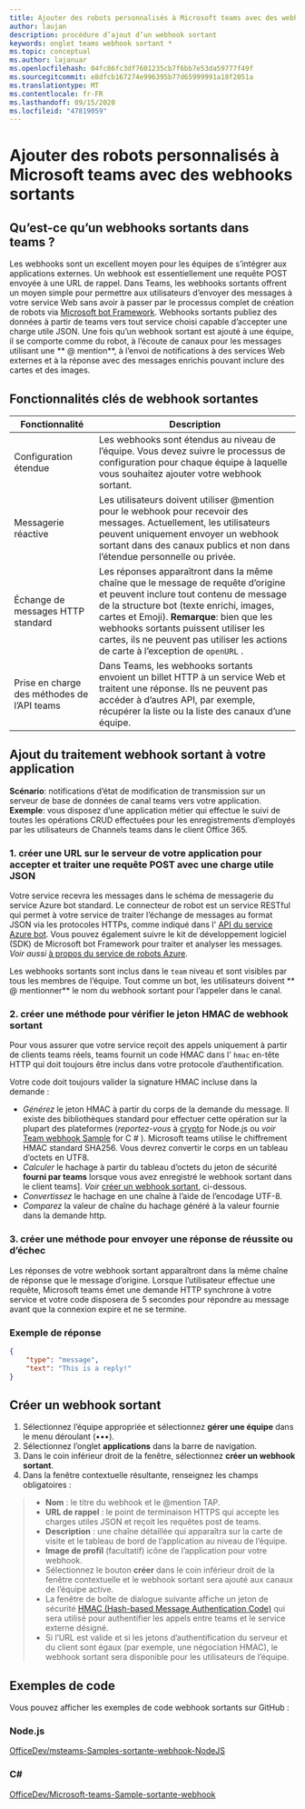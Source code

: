 ```yaml
---
title: Ajouter des robots personnalisés à Microsoft teams avec des webhooks sortants
author: laujan
description: procédure d’ajout d’un webhook sortant
keywords: onglet teams webhook sortant *
ms.topic: conceptual
ms.author: lajanuar
ms.openlocfilehash: 04fc86fc3df7601235cb7f6bb7e53da59777f49f
ms.sourcegitcommit: e8dfcb167274e996395b77d65999991a18f2051a
ms.translationtype: MT
ms.contentlocale: fr-FR
ms.lasthandoff: 09/15/2020
ms.locfileid: "47819059"
---
```

# <a name="add-custom-bots-to-microsoft-teams-with-outgoing-webhooks"></a>Ajouter des robots personnalisés à Microsoft teams avec des webhooks sortants

## <a name="what-are-outgoing-webhooks-in-teams"></a>Qu’est-ce qu’un webhooks sortants dans teams ?

Les webhooks sont un excellent moyen pour les équipes de s’intégrer aux applications externes. Un webhook est essentiellement une requête POST envoyée à une URL de rappel. Dans Teams, les webhooks sortants offrent un moyen simple pour permettre aux utilisateurs d’envoyer des messages à votre service Web sans avoir à passer par le processus complet de création de robots via [Microsoft bot Framework](https://dev.botframework.com/). Webhooks sortants publiez des données à partir de teams vers tout service choisi capable d’accepter une charge utile JSON. Une fois qu’un webhook sortant est ajouté à une équipe, il se comporte comme du robot, à l’écoute de canaux pour les messages utilisant une ** \@ mention**, à l’envoi de notifications à des services Web externes et à la réponse avec des messages enrichis pouvant inclure des cartes et des images.

## <a name="outgoing-webhook-key-features"></a>Fonctionnalités clés de webhook sortantes

| Fonctionnalité | Description |
| ------- | ----------- |
| Configuration étendue| Les webhooks sont étendus au niveau de l’équipe. Vous devez suivre le processus de configuration pour chaque équipe à laquelle vous souhaitez ajouter votre webhook sortant. |
| Messagerie réactive| Les utilisateurs doivent utiliser @mention pour le webhook pour recevoir des messages. Actuellement, les utilisateurs peuvent uniquement envoyer un webhook sortant dans des canaux publics et non dans l’étendue personnelle ou privée. |
|Échange de messages HTTP standard|Les réponses apparaîtront dans la même chaîne que le message de requête d’origine et peuvent inclure tout contenu de message de la structure bot (texte enrichi, images, cartes et Emoji). **Remarque**: bien que les webhooks sortants puissent utiliser les cartes, ils ne peuvent pas utiliser les actions de carte à l’exception de `openURL` .|
| Prise en charge des méthodes de l’API teams|Dans Teams, les webhooks sortants envoient un billet HTTP à un service Web et traitent une réponse. Ils ne peuvent pas accéder à d’autres API, par exemple, récupérer la liste ou la liste des canaux d’une équipe.|

## <a name="adding-outgoing-webhook-processing-to-your-app"></a>Ajout du traitement webhook sortant à votre application

**Scénario**: notifications d’état de modification de transmission sur un serveur de base de données de canal teams vers votre application.  
**Exemple**: vous disposez d’une application métier qui effectue le suivi de toutes les opérations CRUD effectuées pour les enregistrements d’employés par les utilisateurs de Channels teams dans le client Office 365.

### <a name="1-create-a-url-on-your-apps-server-to-accept-and-process-a-post-request-with-a-json-payload"></a>1. créer une URL sur le serveur de votre application pour accepter et traiter une requête POST avec une charge utile JSON

Votre service recevra les messages dans le schéma de messagerie du service Azure bot standard. Le connecteur de robot est un service RESTful qui permet à votre service de traiter l’échange de messages au format JSON via les protocoles HTTPs, comme indiqué dans l' [API du service Azure bot](/bot-framework/rest-api/bot-framework-rest-connector-api-reference). Vous pouvez également suivre le kit de développement logiciel (SDK) de Microsoft bot Framework pour traiter et analyser les messages. *Voir aussi*  [à propos du service de robots Azure](/azure/bot-service/bot-service-overview-introduction?view=azure-bot-service-4.0).

Les webhooks sortants sont inclus dans le `team` niveau et sont visibles par tous les membres de l’équipe. Tout comme un bot, les utilisateurs doivent ** \@ mentionner** le nom du webhook sortant pour l’appeler dans le canal.

### <a name="2-create-a-method-to-verify-the-outgoing-webhook-hmac-token"></a>2. créer une méthode pour vérifier le jeton HMAC de webhook sortant

Pour vous assurer que votre service reçoit des appels uniquement à partir de clients teams réels, teams fournit un code HMAC dans l' `hmac` en-tête HTTP qui doit toujours être inclus dans votre protocole d’authentification.

Votre code doit toujours valider la signature HMAC incluse dans la demande :

* *Générez* le jeton HMAC à partir du corps de la demande du message. Il existe des bibliothèques standard pour effectuer cette opération sur la plupart des plateformes (*reportez-vous* à [crypto](https://nodejs.org/api/crypto.html#crypto_crypto) for Node.js ou  *voir* [Team webhook Sample](https://github.com/OfficeDev/microsoft-teams-sample-outgoing-webhook/blob/23eb61da5a18634d51c5247944843da9abed01b6/WebhookSampleBot/Models/AuthProvider.cs) for C \# ). Microsoft teams utilise le chiffrement HMAC standard SHA256. Vous devrez convertir le corps en un tableau d’octets en UTF8.
* *Calculer* le hachage à partir du tableau d’octets du jeton de sécurité **fourni par teams** lorsque vous avez enregistré le webhook sortant dans le client teams]. *Voir* [créer un webhook sortant](#create-an-outgoing-webhook), ci-dessous.
* *Convertissez* le hachage en une chaîne à l’aide de l’encodage UTF-8.
* *Comparez* la valeur de chaîne du hachage généré à la valeur fournie dans la demande http.

### <a name="3-create-a-method-to-send-a-success-or-failure-response"></a>3. créer une méthode pour envoyer une réponse de réussite ou d’échec

Les réponses de votre webhook sortant apparaîtront dans la même chaîne de réponse que le message d’origine. Lorsque l’utilisateur effectue une requête, Microsoft teams émet une demande HTTP synchrone à votre service et votre code disposera de 5 secondes pour répondre au message avant que la connexion expire et ne se termine.

### <a name="example-response"></a>Exemple de réponse

```json
{
    "type": "message",
    "text": "This is a reply!"
}
```

## <a name="create-an-outgoing-webhook"></a>Créer un webhook sortant

1. Sélectionnez l’équipe appropriée et sélectionnez **gérer une équipe** dans le menu déroulant (&#8226;&#8226;&#8226;).
1. Sélectionnez l’onglet **applications** dans la barre de navigation.
1. Dans le coin inférieur droit de la fenêtre, sélectionnez **créer un webhook sortant**.
1. Dans la fenêtre contextuelle résultante, renseignez les champs obligatoires :

>* **Nom** : le titre du webhook et le @mention TAP.
>* **URL de rappel** : le point de terminaison HTTPS qui accepte les charges utiles JSON et reçoit les requêtes post de teams.
>* **Description** : une chaîne détaillée qui apparaîtra sur la carte de visite et le tableau de bord de l’application au niveau de l’équipe.
>* **Image de profil** (facultatif) icône de l’application pour votre webhook.
>* Sélectionnez le bouton **créer** dans le coin inférieur droit de la fenêtre contextuelle et le webhook sortant sera ajouté aux canaux de l’équipe active.
>* La fenêtre de boîte de dialogue suivante affiche un jeton de sécurité [HMAC (Hash-based Message Authentication Code)](https://security.stackexchange.com/questions/20129/how-and-when-do-i-use-hmac/20301) qui sera utilisé pour authentifier les appels entre teams et le service externe désigné.
>* Si l’URL est valide et si les jetons d’authentification du serveur et du client sont égaux (par exemple, une négociation HMAC), le webhook sortant sera disponible pour les utilisateurs de l’équipe.

## <a name="code-samples"></a>Exemples de code

Vous pouvez afficher les exemples de code webhook sortants sur GitHub :

### <a name="nodejs"></a>Node.js

[OfficeDev/msteams-Samples-sortante-webhook-NodeJS](https://github.com/OfficeDev/msteams-samples-outgoing-webhook-nodejs)

### <a name="c"></a>C\#

[OfficeDev/Microsoft-teams-Sample-sortante-webhook](https://github.com/OfficeDev/microsoft-teams-sample-outgoing-webhook)

